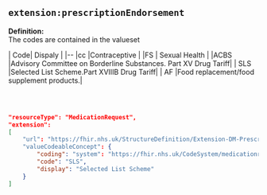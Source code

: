 ## `extension:prescriptionEndorsement`

<b>Definition:</b><br>
The codes are contained in the valueset

| Code| Dispaly | 
|--
|cc |Contraceptive |
|FS | Sexual Health |
|ACBS |Advisory Committee on Borderline Substances. Part XV Drug Tariff| 
| SLS |Selected List Scheme.Part XVIIIB Drug Tariff| 
 | AF |Food replacement/food supplement products.| 

<br>

```json

"resourceType": "MedicationRequest",
"extension":
[
    "url": "https://fhir.nhs.uk/StructureDefinition/Extension-DM-PrescriptionEndorsement",
    "valueCodeableConcept": {
        "coding": "system": "https://fhir.nhs.uk/CodeSystem/medicationrequest-endorsement",
        "code": "SLS",
        "display": "Selected List Scheme"
    }
]